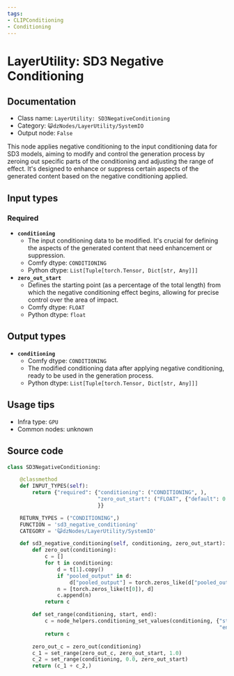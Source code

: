 ```yaml
---
tags:
- CLIPConditioning
- Conditioning
---
```


# LayerUtility: SD3 Negative Conditioning
## Documentation
- Class name: `LayerUtility: SD3NegativeConditioning`
- Category: `😺dzNodes/LayerUtility/SystemIO`
- Output node: `False`

This node applies negative conditioning to the input conditioning data for SD3 models, aiming to modify and control the generation process by zeroing out specific parts of the conditioning and adjusting the range of effect. It's designed to enhance or suppress certain aspects of the generated content based on the negative conditioning applied.
## Input types
### Required
- **`conditioning`**
    - The input conditioning data to be modified. It's crucial for defining the aspects of the generated content that need enhancement or suppression.
    - Comfy dtype: `CONDITIONING`
    - Python dtype: `List[Tuple[torch.Tensor, Dict[str, Any]]]`
- **`zero_out_start`**
    - Defines the starting point (as a percentage of the total length) from which the negative conditioning effect begins, allowing for precise control over the area of impact.
    - Comfy dtype: `FLOAT`
    - Python dtype: `float`
## Output types
- **`conditioning`**
    - Comfy dtype: `CONDITIONING`
    - The modified conditioning data after applying negative conditioning, ready to be used in the generation process.
    - Python dtype: `List[Tuple[torch.Tensor, Dict[str, Any]]]`
## Usage tips
- Infra type: `GPU`
- Common nodes: unknown


## Source code
```python
class SD3NegativeConditioning:

    @classmethod
    def INPUT_TYPES(self):
        return {"required": {"conditioning": ("CONDITIONING", ),
                             "zero_out_start": ("FLOAT", {"default": 0.1, "min": 0.0, "max": 1.0, "step": 0.001}),
                             }}

    RETURN_TYPES = ("CONDITIONING",)
    FUNCTION = 'sd3_negative_conditioning'
    CATEGORY = '😺dzNodes/LayerUtility/SystemIO'

    def sd3_negative_conditioning(self, conditioning, zero_out_start):
        def zero_out(conditioning):
            c = []
            for t in conditioning:
                d = t[1].copy()
                if "pooled_output" in d:
                    d["pooled_output"] = torch.zeros_like(d["pooled_output"])
                n = [torch.zeros_like(t[0]), d]
                c.append(n)
            return c

        def set_range(conditioning, start, end):
            c = node_helpers.conditioning_set_values(conditioning, {"start_percent": start,
                                                                    "end_percent": end})
            return c

        zero_out_c = zero_out(conditioning)
        c_1 = set_range(zero_out_c, zero_out_start, 1.0)
        c_2 = set_range(conditioning, 0.0, zero_out_start)
        return (c_1 + c_2,)

```

